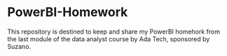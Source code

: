 # PowerBI-Homework
This repository is destined to keep and share my PowerBI homehork from the last module of the data analyst course by Ada Tech, sponsored by Suzano.
